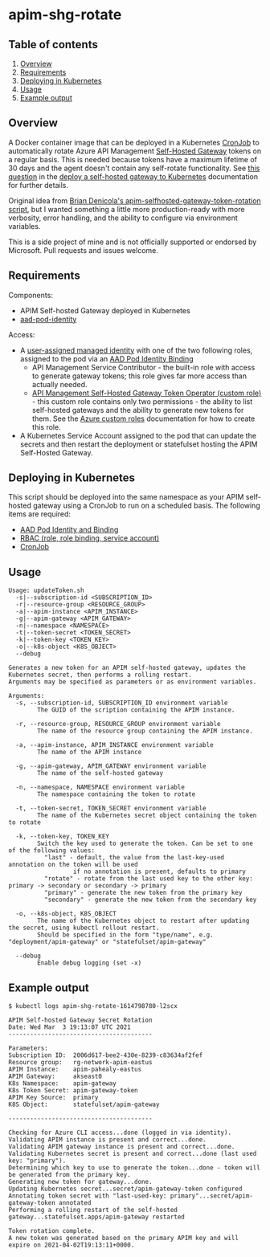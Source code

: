 # apim-shg-rotate

## Table of contents

1. [Overview](#overview)
2. [Requirements](#requirements)
3. [Deploying in Kubernetes](#deploying-in-kubernetes)
4. [Usage](#usage)
5. [Example output](#example-output)

## Overview

A Docker container image that can be deployed in a Kubernetes [CronJob](https://kubernetes.io/docs/concepts/workloads/controllers/cron-jobs/) to automatically rotate Azure API Management [Self-Hosted Gateway](https://docs.microsoft.com/en-us/azure/api-management/self-hosted-gateway-overview) tokens on a regular basis. This is needed because tokens have a maximum lifetime of 30 days and the agent doesn't contain any self-rotate functionality. See [this question](https://docs.microsoft.com/en-us/azure/api-management/how-to-deploy-self-hosted-gateway-kubernetes#access-token) in the [deploy a self-hosted gateway to Kubernetes](https://docs.microsoft.com/en-us/azure/api-management/how-to-deploy-self-hosted-gateway-kubernetes) documentation for further details.

Original idea from [Brian Denicola's apim-selfhosted-gateway-token-rotation script](https://github.com/briandenicola/apim-selfhosted-gateway-token-rotation), but I wanted something a little more production-ready with more verbosity, error handling, and the ability to configure via environment variables.

This is a side project of mine and is not officially supported or endorsed by Microsoft. Pull requests and issues welcome.

## Requirements

Components:

- APIM Self-hosted Gateway deployed in Kubernetes
- [aad-pod-identity](https://github.com/Azure/aad-pod-identity)

Access:

- A [user-assigned managed identity](https://docs.microsoft.com/en-us/azure/active-directory/managed-identities-azure-resources/how-to-manage-ua-identity-portal) with one of the two following roles, assigned to the pod via an [AAD Pod Identity Binding](manifests/aad-pod-identity.yaml)
  - API Management Service Contributor - the built-in role with access to generate gateway tokens; this role gives far more access than actually needed.
  - [API Management Self-Hosted Gateway Token Operator (custom role)](azure/apim-shg-token-operator.json) - this custom role contains only two permissions - the ability to list self-hosted gateways and the ability to generate new tokens for them. See the [Azure custom roles](https://docs.microsoft.com/en-us/azure/role-based-access-control/custom-roles) documentation for how to create this role.
- A Kubernetes Service Account assigned to the pod that can update the secrets and then restart the deployment or statefulset hosting the APIM Self-Hosted Gateway.

## Deploying in Kubernetes

This script should be deployed into the same namespace as your APIM self-hosted gateway using a CronJob to run on a scheduled basis. The following items are required:

- [AAD Pod Identity and Binding](manifests/aad-pod-identity.yaml)
- [RBAC (role, role binding, service account)](manifests/rbac.yaml)
- [CronJob](manifests/cronjob.yaml)

## Usage

```shell
Usage: updateToken.sh
  -s|--subscription-id <SUBSCRIPTION_ID>
  -r|--resource-group <RESOURCE_GROUP>
  -a|--apim-instance <APIM_INSTANCE>
  -g|--apim-gateway <APIM_GATEWAY>
  -n|--namespace <NAMESPACE>
  -t|--token-secret <TOKEN_SECRET>
  -k|--token-key <TOKEN_KEY>
  -o|--k8s-object <K8S_OBJECT>
  --debug

Generates a new token for an APIM self-hosted gateway, updates the Kubernetes secret, then performs a rolling restart.
Arguments may be specified as parameters or as environment variables.

Arguments:
  -s, --subscription-id, SUBSCRIPTION_ID environment variable
        The GUID of the scription containing the APIM instance.

  -r, --resource-group, RESOURCE_GROUP environment variable
        The name of the resource group containing the APIM instance.

  -a, --apim-instance, APIM_INSTANCE environment variable
        The name of the APIM instance

  -g, --apim-gateway, APIM_GATEWAY environment variable
        The name of the self-hosted gateway

  -n, --namespace, NAMESPACE environment variable
        The namespace containing the token to rotate

  -t, --token-secret, TOKEN_SECRET environment variable
        The name of the Kubernetes secret object containing the token to rotate

  -k, --token-key, TOKEN_KEY
        Switch the key used to generate the token. Can be set to one of the following values:
          "last" - default, the value from the last-key-used annotation on the token will be used
                  if no annotation is present, defaults to primary
          "rotate" - rotate from the last used key to the other key: primary -> secondary or secondary -> primary
          "primary" - generate the new token from the primary key
          "secondary" - generate the new token from the secondary key

  -o, --k8s-object, K8S_OBJECT
        The name of the Kubernetes object to restart after updating the secret, using kubectl rollout restart.
        Should be specified in the form "type/name", e.g. "deployment/apim-gateway" or "statefulset/apim-gateway"

  --debug
        Enable debug logging (set -x)
```

## Example output

```shell
$ kubectl logs apim-shg-rotate-1614798780-l2scx

APIM Self-hosted Gateway Secret Rotation
Date: Wed Mar  3 19:13:07 UTC 2021
----------------------------------------

Parameters:
Subscription ID:  2006d617-bee2-430e-8239-c83634af2fef
Resource group:   rg-network-apim-eastus
APIM Instance:    apim-pahealy-eastus
APIM Gateway:     akseast0
K8s Namespace:    apim-gateway
K8s Token Secret: apim-gateway-token
APIM Key Source:  primary
K8S Object:       statefulset/apim-gateway

----------------------------------------

Checking for Azure CLI access...done (logged in via identity).
Validating APIM instance is present and correct...done.
Validating APIM gateway instance is present and correct...done.
Validating Kubernetes secret is present and correct...done (last used key: "primary").
Determining which key to use to generate the token...done - token will be generated from the primary key.
Generating new token for gateway...done.
Updating Kubernetes secret...secret/apim-gateway-token configured
Annotating token secret with "last-used-key: primary"...secret/apim-gateway-token annotated
Performing a rolling restart of the self-hosted gateway...statefulset.apps/apim-gateway restarted

Token rotation complete.
A new token was generated based on the primary APIM key and will expire on 2021-04-02T19:13:11+0000.
```
